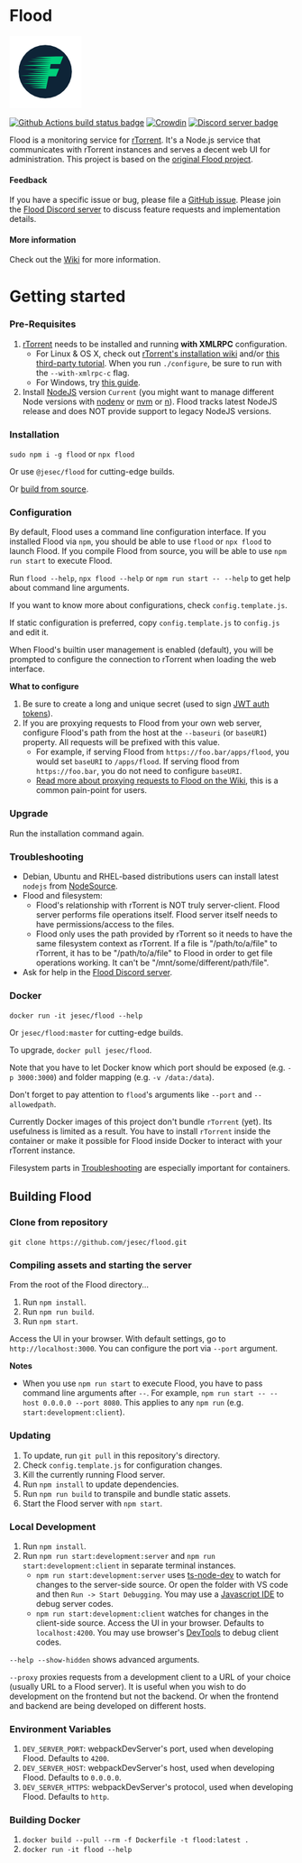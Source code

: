 # Flood

![Flood logo](flood.png)

[![Github Actions build status badge](https://github.com/jesec/flood/workflows/Build/badge.svg?branch=master&event=push)](https://github.com/jesec/flood/actions) [![Crowdin](https://badges.crowdin.net/flood/localized.svg)](https://crowdin.com/project/flood) [![Discord server badge](https://img.shields.io/discord/418267176873623553.svg?style=flat-square)](https://discord.gg/Z7yR5Uf)

Flood is a monitoring service for [rTorrent](https://github.com/rakshasa/rtorrent). It's a Node.js service that communicates with rTorrent instances and serves a decent web UI for administration. This project is based on the [original Flood project](https://github.com/Flood-UI/flood).

#### Feedback

If you have a specific issue or bug, please file a [GitHub issue](https://github.com/jesec/flood/issues). Please join the [Flood Discord server](https://discord.gg/Z7yR5Uf) to discuss feature requests and implementation details.

#### More information

Check out the [Wiki](https://github.com/jesec/flood/wiki) for more information.

# Getting started

### Pre-Requisites

1. [rTorrent](https://github.com/rakshasa/rtorrent) needs to be installed and running **with XMLRPC** configuration.
   - For Linux & OS X, check out [rTorrent's installation wiki](https://github.com/rakshasa/rtorrent/wiki/Installing#compilation-help) and/or [this third-party tutorial](https://jes.sc/kb/rTorrent+ruTorrent-Seedbox-Guide.php#Install-Dependencies). When you run `./configure`, be sure to run with the `--with-xmlrpc-c` flag.
   - For Windows, try [this guide](https://rtwi.jmk.hu/wiki/rTorrentOnWindows).
1. Install [NodeJS](https://nodejs.org/) version `Current` (you might want to manage different Node versions with [nodenv](https://github.com/nodenv/nodenv) or [nvm](https://github.com/creationix/nvm) or [n](https://github.com/tj/n)). Flood tracks latest NodeJS release and does NOT provide support to legacy NodeJS versions.

### Installation

`sudo npm i -g flood` or `npx flood`

Or use `@jesec/flood` for cutting-edge builds.

Or [build from source](https://github.com/jesec/flood#Building-Flood).

### Configuration

By default, Flood uses a command line configuration interface. If you installed Flood via `npm`, you should be able to use `flood` or `npx flood` to launch Flood. If you compile Flood from source, you will be able to use `npm run start` to execute Flood.

Run `flood --help`, `npx flood --help` or `npm run start -- --help` to get help about command line arguments.

If you want to know more about configurations, check `config.template.js`.

If static configuration is preferred, copy `config.template.js` to `config.js` and edit it.

When Flood's builtin user management is enabled (default), you will be prompted to configure the connection to rTorrent when loading the web interface.

**What to configure**

1. Be sure to create a long and unique secret (used to sign [JWT auth tokens](https://github.com/auth0/node-jsonwebtoken)).
1. If you are proxying requests to Flood from your own web server, configure Flood's path from the host at the `--baseuri` (or `baseURI`) property. All requests will be prefixed with this value.
   - For example, if serving Flood from `https://foo.bar/apps/flood`, you would set `baseURI` to `/apps/flood`. If serving flood from `https://foo.bar`, you do not need to configure `baseURI`.
   - [Read more about proxying requests to Flood on the Wiki](https://github.com/jesec/flood/wiki), this is a common pain-point for users.

### Upgrade

Run the installation command again.

### Troubleshooting

- Debian, Ubuntu and RHEL-based distributions users can install latest `nodejs` from [NodeSource](https://github.com/nodesource/distributions).
- Flood and filesystem:
   - Flood's relationship with rTorrent is NOT truly server-client. Flood server performs file operations itself. Flood server itself needs to have permissions/access to the files.
   - Flood only uses the path provided by rTorrent so it needs to have the same filesystem context as rTorrent. If a file is "/path/to/a/file" to rTorrent, it has to be "/path/to/a/file" to Flood in order to get file operations working. It can't be "/mnt/some/different/path/file".
- Ask for help in the [Flood Discord server](https://discord.gg/Z7yR5Uf).

### Docker

`docker run -it jesec/flood --help`

Or `jesec/flood:master` for cutting-edge builds.

To upgrade, `docker pull jesec/flood`.

Note that you have to let Docker know which port should be exposed (e.g. `-p 3000:3000`) and folder mapping (e.g. `-v /data:/data`).

Don't forget to pay attention to `flood`'s arguments like `--port` and `--allowedpath`.

Currently Docker images of this project don't bundle `rTorrent` (yet). Its usefulness is limited as a result. You have to install `rTorrent` inside the container or make it possible for Flood inside Docker to interact with your rTorrent instance.

Filesystem parts in [Troubleshooting](https://github.com/jesec/flood#troubleshooting) are especially important for containers.

## Building Flood

### Clone from repository

`git clone https://github.com/jesec/flood.git`

### Compiling assets and starting the server

From the root of the Flood directory...

1. Run `npm install`.
1. Run `npm run build`.
1. Run `npm start`.

Access the UI in your browser. With default settings, go to `http://localhost:3000`. You can configure the port via `--port` argument.

**Notes**

- When you use `npm run start` to execute Flood, you have to pass command line arguments after `--`. For example, `npm run start -- --host 0.0.0.0 --port 8080`. This applies to any `npm run` (e.g. `start:development:client`).

### Updating

1. To update, run `git pull` in this repository's directory.
1. Check `config.template.js` for configuration changes.
1. Kill the currently running Flood server.
1. Run `npm install` to update dependencies.
1. Run `npm run build` to transpile and bundle static assets.
1. Start the Flood server with `npm start`.

### Local Development

1. Run `npm install`.
1. Run `npm run start:development:server` and `npm run start:development:client` in separate terminal instances.
   - `npm run start:development:server` uses [ts-node-dev](https://www.npmjs.com/package/ts-node-dev) to watch for changes to the server-side source. Or open the folder with VS code and then `Run -> Start Debugging`. You may use a [Javascript IDE](https://code.visualstudio.com/) to debug server codes.
   - `npm run start:development:client` watches for changes in the client-side source. Access the UI in your browser. Defaults to `localhost:4200`. You may use browser's [DevTools](https://developers.google.com/web/tools/chrome-devtools) to debug client codes.

`--help --show-hidden` shows advanced arguments.

`--proxy` proxies requests from a development client to a URL of your choice (usually URL to a Flood server). It is useful when you wish to do development on the frontend but not the backend. Or when the frontend and backend are being developed on different hosts.

### Environment Variables

1. `DEV_SERVER_PORT`: webpackDevServer's port, used when developing Flood. Defaults to `4200`.
1. `DEV_SERVER_HOST`: webpackDevServer's host, used when developing Flood. Defaults to `0.0.0.0`.
1. `DEV_SERVER_HTTPS`: webpackDevServer's protocol, used when developing Flood. Defaults to `http`.

### Building Docker

1. `docker build --pull --rm -f Dockerfile -t flood:latest .`
1. `docker run -it flood --help`

